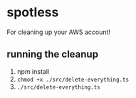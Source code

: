 # spotless

For cleaning up your AWS account!

## running the cleanup

1) npm install
2) `chmod +x ./src/delete-everything.ts`
3) `./src/delete-everything.ts`
